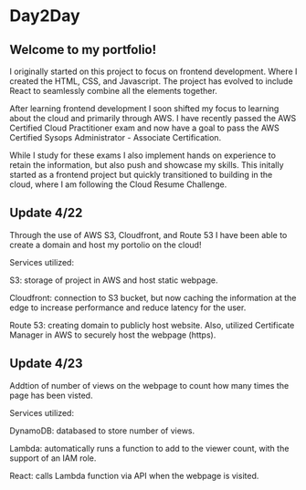 # Day2Day
<h2>Welcome to my portfolio!</h2>
<p>I originally started on this project to focus on frontend development. Where I created the HTML, CSS, and Javascript. The project has evolved to include React to seamlessly combine all the elements together.
</p>

<p>After learning frontend development I soon shifted my focus to learning about the cloud and primarily through AWS. I have recently passed the AWS Certified Cloud Practitioner exam and now have a goal to pass the AWS Certified Sysops Administrator - Associate Certification.</p>

<p>While I study for these exams I also implement hands on experience to retain the information, but also push and showcase my skills. This initally started as a frontend project but quickly transitioned to building in the cloud, where I am following the Cloud Resume Challenge.
</p>

<h2>Update 4/22</h2>

<p>Through the use of AWS S3, Cloudfront, and Route 53 I have been able to create a domain and host my portolio on the cloud!</p>

<p>Services utilized:</p>
<p>S3: storage of project in AWS and host static webpage.</p>
<p>Cloudfront: connection to S3 bucket, but now caching the information at the edge to increase performance and reduce latency for the user.</p>
<p>Route 53: creating domain to publicly host website. Also, utilized Certificate Manager in AWS to securely host the webpage (https).</p>

<h2>Update 4/23</h2>

<p>Addtion of number of views on the webpage to count how many times the page has been visted.</p>

<p>Services utilized:</p>
<p>DynamoDB: databased to store number of views.</p>
<p>Lambda: automatically runs a function to add to the viewer count, with the support of an IAM role.</p>
<p>React: calls Lambda function via API when the webpage is visited.</p>
